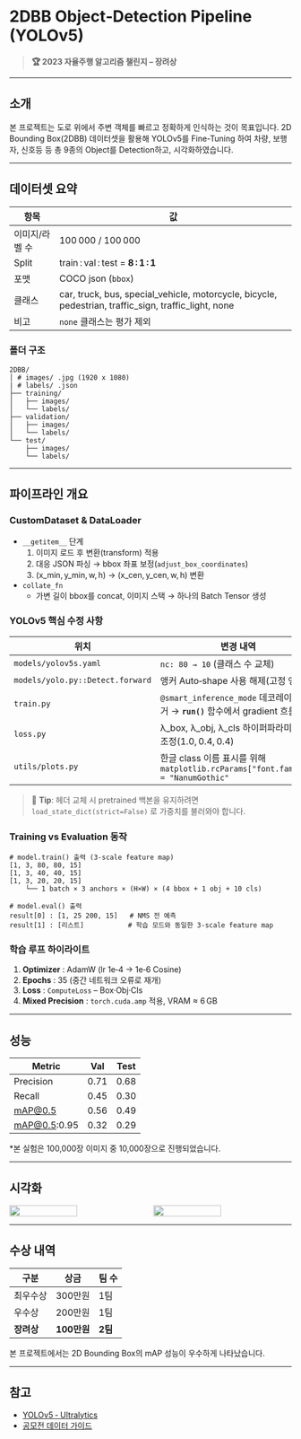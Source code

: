 # 2DBB Object‐Detection Pipeline (YOLOv5)

> **🏆 2023 자율주행 알고리즘 챌린지 – 장려상**

---

## 소개

본 프로젝트는 도로 위에서 주변 객체를 빠르고 정확하게 인식하는 것이 목표입니다. 2D Bounding Box(2DBB) 데이터셋을 활용해 YOLOv5를 Fine-Tuning 하여 차량, 보행자, 신호등 등 총 9종의 Object를 Detection하고, 시각화하였습니다.

---

## 데이터셋 요약
| 항목 | 값 |
|------|----|
| 이미지/라벨 수 | 100 000 / 100 000 |
| Split | train : val : test = **8 : 1 : 1** |
| 포맷 | COCO json (`bbox`) |
| 클래스 | car, truck, bus, special_vehicle, motorcycle, bicycle, pedestrian, traffic_sign, traffic_light, none |
| 비고 | `none` 클래스는 평가 제외 |

### 폴더 구조
```
2DBB/
│ # images/ .jpg (1920 x 1080)
| # labels/ .json
├── training/
│   ├── images/                
│   └── labels/                
├── validation/
│   ├── images/                
│   └── labels/                
└── test/
    ├── images/                
    └── labels/
```

---

## 파이프라인 개요
### CustomDataset & DataLoader
* `__getitem__` 단계
  1. 이미지 로드 후 변환(transform) 적용
  2. 대응 JSON 파싱 → bbox 좌표 보정(`adjust_box_coordinates`)
  3. (x_min, y_min, w, h) → (x_cen, y_cen, w, h) 변환
* `collate_fn`
  * 가변 길이 bbox를 concat, 이미지 스택 → 하나의 Batch Tensor 생성

### YOLOv5 핵심 수정 사항
| 위치 | 변경 내역 |
|------|----------|
| `models/yolov5s.yaml` | `nc: 80 → 10` (클래스 수 교체) |
| `models/yolo.py::Detect.forward` | 앵커 Auto‑shape 사용 해제(고정 앵커) |
| `train.py` | `@smart_inference_mode` 데코레이터 제거 → **`run()`** 함수에서 gradient 흐름 유지 |
| `loss.py` | λ_box, λ_obj, λ_cls 하이퍼파라미터 재조정(1.0, 0.4, 0.4) |
| `utils/plots.py` | 한글 class 이름 표시를 위해 `matplotlib.rcParams["font.family"] = "NanumGothic"` |

> 🔧 **Tip**: 헤더 교체 시 pretrained 백본을 유지하려면 `load_state_dict(strict=False)` 로 가중치를 불러와야 합니다.

### Training vs Evaluation 동작
```text
# model.train() 출력 (3‑scale feature map)
[1, 3, 80, 80, 15]
[1, 3, 40, 40, 15]
[1, 3, 20, 20, 15]
    └── 1 batch × 3 anchors × (H×W) × (4 bbox + 1 obj + 10 cls)

# model.eval() 출력
result[0] : [1, 25 200, 15]   # NMS 전 예측
result[1] : [리스트]           # 학습 모드와 동일한 3‑scale feature map
```

### 학습 루프 하이라이트
1. **Optimizer** : AdamW (lr 1e‑4 → 1e‑6 Cosine)
2. **Epochs** : 35 (중간 네트워크 오류로 재개)
3. **Loss** : `ComputeLoss` – Box·Obj·Cls
4. **Mixed Precision** : `torch.cuda.amp` 적용, VRAM ≈ 6 GB

---

## 성능
| Metric | Val | Test |
|--------|-----|------|
| Precision | 0.71 | 0.68 |
| Recall    | 0.45 | 0.30 |
| mAP@0.5   | 0.56 | 0.49 |
| mAP@0.5:0.95 | 0.32 | 0.29 |

*본 실험은 100,000장 이미지 중 10,000장으로 진행되었습니다.

---

## 시각화
<div style="display: flex; gap: 10px;">
  <img src="https://github.com/user-attachments/assets/848a3b13-9ffe-4475-a500-370432349a68" width="49%">
  <img src="https://github.com/user-attachments/assets/0f645c3d-941f-4ae5-97d6-2fb3b27aa783" width="49%">
</div>

---

## 수상 내역
| 구분 | 상금       | 팀 수 |
|------|----------|------|
| 최우수상 | 300만원    | 1팀 |
| 우수상   | 200만원   | 1팀 |
| **장려상** | **100만원** | **2팀** |

본 프로젝트에서는 2D Bounding Box의 mAP 성능이 우수하게 나타났습니다.

---

## 참고
* [YOLOv5 ‑ Ultralytics](https://github.com/ultralytics/yolov5)
* [공모전 데이터 가이드](https://challenge2023.gcontest.co.kr/template/m/frame/downloadlist/12709?q=617)

